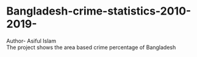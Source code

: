 # Bangladesh-crime-statistics-2010-2019-</br>
Author- Asiful Islam</br>
The project shows the area based crime percentage of Bangladesh 
